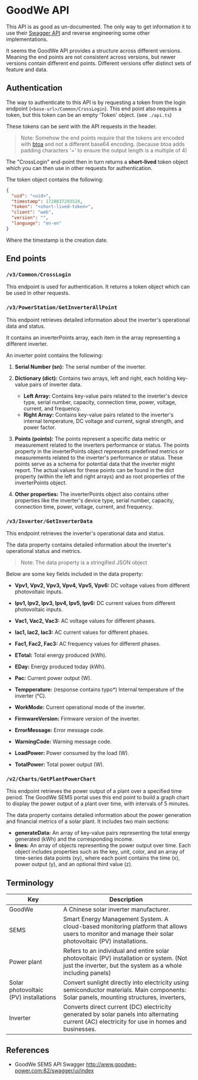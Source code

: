 # GoodWe API

This API is as good as un-documented. The only way to get information it to use their [Swagger API](http://www.goodwe-power.com:82/swagger/ui/index) 
and reverse engineering some other implementations.

It seems the GoodWe API provides a structure across different versions. 
Meaning the end points are not consistent across versions, but newer versions contain
different end points. Different versions offer distinct sets of feature and data.

## Authentication

The way to authenticate to this API is by requesting a token from the login endpoint (`<base-url>/Common/CrossLogin`).
This end point also requires a token, but this token can be an empty 'Token' object. (see `./api.ts`)

These tokens can be sent with the API requests in the header.

> Note: Somehow the end points require that the tokens are encoded with [btoa](https://developer.mozilla.org/en-US/docs/Web/API/Window/btoa) and not a different base64 encoding. (because btoa adds padding characters '=' to ensure the output length is a multiple of 4)

The "CrossLogin" end-point then in turn returns a **short-lived** token object which you can then use in other requests
for authentication.

The token object contains the following:

```json
{
  "uid": "<uid>",
  "timestamp": 1728837293524,
  "token": "<short-lived-token>",
  "client": "web",
  "version": "",
  "language": "en-en"
}
```

Where the timestamp is the creation date.

## End points

### `/v3/Common/CrossLogin`

This endpoint is used for authentication. It returns a token object which can be used in other requests.

### `/v3/PowerStation/GetInverterAllPoint`

This endpoint retrieves detailed information about the inverter's operational data and status.

It contains an inverterPoints array, each item in the array representing a different inverter.

An inverter point contains the following:

1. **Serial Number (sn):** The serial number of the inverter.
2. **Dictionary (dict):** Contains two arrays, left and right, each holding key-value pairs of inverter data.
   - **Left Array:** Contains key-value pairs related to the inverter's device type, serial number, capacity, connection time, power, voltage, current, and frequency.
   - **Right Array:** Contains key-value pairs related to the inverter's internal temperature, DC voltage and current, signal strength, and power factor.
3. **Points (points):** The points represent a specific data metric or measurement related to the inverters performance or status.
   The points property in the inverterPoints object represents predefined metrics or measurements related to the inverter's performance or status. These points serve as a schema for potential data that the inverter might report. The actual values for these points can be found in the dict property (within the left and right arrays) and as root properties of the inverterPoints object.

4. **Other properties:** The inverterPoints object also contains other properties like the inverter's device type, serial number, capacity, connection time, power, voltage, current, and frequency.

### `/v3/Inverter/GetInverterData`

This endpoint retrieves the inverter's operational data and status.

The data property contains detailed information about the inverter's operational status and metrics. 

> Note: The data property is a stringified JSON object

Below are some key fields included in the data property:

- **Vpv1, Vpv2, Vpv3, Vpv4, Vpv5, Vpv6:** DC voltage values from different photovoltaic inputs.
- **Ipv1, Ipv2, Ipv3, Ipv4, Ipv5, Ipv6:** DC current values from different photovoltaic inputs.
- **Vac1, Vac2, Vac3:** AC voltage values for different phases.
- **Iac1, Iac2, Iac3:** AC current values for different phases.
- **Fac1, Fac2, Fac3:** AC frequency values for different phases.

- **ETotal:** Total energy produced (kWh).
- **EDay:** Energy produced today (kWh).
- **Pac:** Current power output (W).

- **Tempperature:** (response contains typo*) Internal temperature of the inverter (°C).
- **WorkMode:** Current operational mode of the inverter.
- **FirmwareVersion:** Firmware version of the inverter.
- **ErrorMessage:** Error message code.
- **WarningCode:** Warning message code.
- **LoadPower:** Power consumed by the load (W).
- **TotalPower:** Total power output (W).

### `/v2/Charts/GetPlantPowerChart`

This endpoint retrieves the power output of a plant over a specified time period.
The GoodWe SEMS portal uses this end point to build a graph chart to display the power output of a plant over time, with intervals of 5 minutes. 

The data property contains detailed information about the power generation and financial metrics of a solar plant. It includes two main sections:

- **generateData:** An array of key-value pairs representing the total energy generated (kWh) and the corresponding income.
- **lines:** An array of objects representing the power output over time. Each object includes properties such as the key, unit, color, and an array of time-series data points (xy), where each point contains the time (x), power output (y), and an optional third value (z).

## Terminology

| Key         | Description                                                                                                                                            |
|-------------|--------------------------------------------------------------------------------------------------------------------------------------------------------|
| GoodWe      | A Chinese solar inverter manufacturer.                                                                                                                  |
| SEMS | Smart Energy Management System. A cloud-based monitoring platform that allows users to monitor and manage their solar photovoltaic (PV) installations. |
| Power plant | Refers to an individual and entire solar photovoltaic (PV) installation or system. (Not just the inverter, but the system as a whole including panels) |
| Solar photovoltaic (PV) installations | Convert sunlight directly into electricity using semiconductor materials. Main components: Solar panels, mounting structures, inverters,               |
| Inverter    | Converts direct current (DC) electricity generated by solar panels into alternating current (AC) electricity for use in homes and businesses.         |

## References

- GoodWe SEMS API Swagger http://www.goodwe-power.com:82/swagger/ui/index
